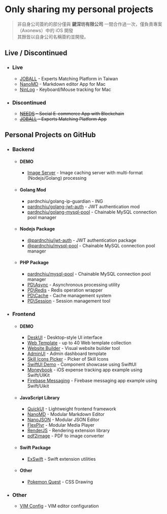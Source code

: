 # Only sharing my personal projects
> 非自身公司簽約的部分僅與 **鍵深坊有限公司** 一間合作過一次，僅負責專案（Axonews）中的 iOS 開發<br>
> 其餘皆以自身公司名稱簽約並開發。

## Live / Discontinued
- ### Live
  - [JOBALL](https://joball.tw) - Experts Matching Platform in Taiwan
  - [NanoMD](https://apps.apple.com/us/app/nanomd-markdown-%E7%B7%A8%E8%BC%AF%E5%99%A8/id6740427920) - Markdown editor App for Mac
  - [NinLog](https://apps.apple.com/tw/app/ninlog-%E9%8D%B5%E7%9B%A4%E6%BB%91%E9%BC%A0%E8%BF%BD%E8%B9%A4/id6741706238) - Keyboard/Mouse tracking for Mac
- ### Discontinued
  - <s>[NEEDS](https://appadvice.com/app/e9-96-8b-e7-ae-b1/1460355322.amp) - Social E-commerce App with Blockchain</s>
  - <s>[JOBALL](https://appadvice.com/app/joball-e6-8e-a5-e6-b4-bd/1272878907.amp) - Experts Matching Platform App</s>

## Personal Projects on GitHub
- ### Backend
  - #### DEMO
    - [Image Server](https://github.com/pardnchiu/image-caching-server) - Image caching server with multi-format (Nodejs/Golang) processing
  - #### Golang Mod
    - pardnchiu/golang-ip-guardian - ING
    - [pardnchiu/golang-jwt-auth](https://github.com/pardnchiu/golang-jwt-auth) - JWT authentication mod
    - [pardnchiu/golang-mysql-pool](https://github.com/pardnchiu/golang-mysql-pool) - Chainable MySQL connection pool manager
  - #### Nodejs Package
    - [@pardnchiu/jwt-auth](https://github.com/pardnchiu/nodejs-jwt-auth) - JWT authentication package
    - [@pardnchiu/mysql-pool](https://github.com/pardnchiu/nodejs-mysql-pool) - Chainable MySQL connection pool manager
  - #### PHP Package
    - [pardnchiu/mysql-pool](https://github.com/pardnchiu/php-mysql-pool) - Chainable MySQL connection pool manager
    - [PD\Async](https://github.com/pardnchiu/php-async) - Asynchronous processing utility
    - [PD\Redis](https://github.com/pardnchiu/php-redis) - Redis operation wrapper
    - [PD\Cache](https://github.com/pardnchiu/php-cache) - Cache management system
    - [PD\Session](https://github.com/pardnchiu/php-session) - Session management tool
- ### Frontend
  - #### DEMO
    - [DeskUI](https://github.com/pardnltd/DeskUI) - Desktop-style UI interface
    - [Web Template](https://pardn.io/web-template) - up to 40 Web template collection
    - [Website Builder](https://github.com/pardnltd/website-builder) - Visual website builder tool
    - [AdminUI](https://github.com/pardnltd/adminui) - Admin dashboard template
    - [Skill Icons Picker](https://pardnchiu.github.io/skill-icons-picker/) - Picker of Skill Icons
    - [SwiftUI Demo](https://github.com/pardnchiu/swiftui-demo) - Component showcase using SwiftUI
    - [Moneybook](https://github.com/pardnchiu/ios-moneybook) - iOS expense tracking app example using Swift/UIKit
    - [Firebase Messaging](https://github.com/pardnchiu/ios-firebase-messaging) - Firebase messaging app example using Swift/Uikit
  - #### JavaScript Library
    - [QuickUI](https://quickui.pardn.io) - Lightweight frontend framework
    - [NanoMD](https://nanomd.pardn.io) - Modular Markdown Editor
    - [NanoJSON](https://nanojson.pardn.io) - Modular JSON Editor
    - [FlexPlyr](https://flexplyr.pardn.io) - Modular Media Player
    - [RenderJS](https://renderjs.pardn.io) - Rendering extension library
    - [pdf2image](https://pardn.io/pdf2image) - PDF to image converter
  - #### Swift Package
    - [ExSwift](https://github.com/pardnchiu/ExSwift) - Swift extension utilities
  - #### Other
    - [Pokemon Quest](https://github.com/pardnchiu/css-pokemon-quest) - CSS Drawing
- ### Other
  - [VIM Config](https://github.com/pardnchiu/vim-config) - VIM editor configuration
